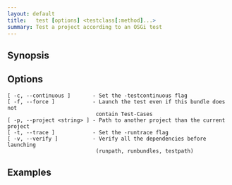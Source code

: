 ```yaml
---
layout: default
title:   test [options] <testclass[:method]...>
summary: Test a project according to an OSGi test 
---
```




## Synopsis

## Options

    [ -c, --continuous ]       - Set the -testcontinuous flag
    [ -f, --force ]            - Launch the test even if this bundle does not
                                contain Test-Cases
    [ -p, --project <string> ] - Path to another project than the current project
    [ -t, --trace ]            - Set the -runtrace flag
    [ -v, --verify ]           - Verify all the dependencies before launching
                                (runpath, runbundles, testpath)

## Examples
